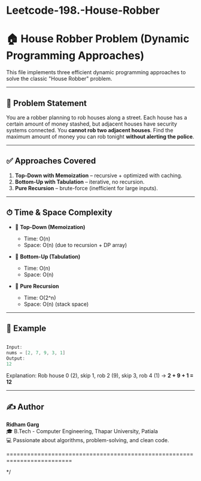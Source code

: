 # Leetcode-198.-House-Robber

# 🏠 House Robber Problem (Dynamic Programming Approaches)

This file implements three efficient dynamic programming approaches to solve the classic "House Robber" problem.

---

## 🚀 Problem Statement

You are a robber planning to rob houses along a street. Each house has a certain amount of money stashed, but adjacent houses have security systems connected. You **cannot rob two adjacent houses**. Find the maximum amount of money you can rob tonight **without alerting the police**.

---

## ✅ Approaches Covered

1. **Top-Down with Memoization** – recursive + optimized with caching.
2. **Bottom-Up with Tabulation** – iterative, no recursion.
3. **Pure Recursion** – brute-force (inefficient for large inputs).

---

## ⏱ Time & Space Complexity

- 🧠 **Top-Down (Memoization)**  
  - Time: O(n)  
  - Space: O(n) (due to recursion + DP array)

- 🧱 **Bottom-Up (Tabulation)**  
  - Time: O(n)  
  - Space: O(n)

- 🐌 **Pure Recursion**  
  - Time: O(2^n)  
  - Space: O(n) (stack space)

---

## 🧪 Example

```cpp

Input:
nums = [2, 7, 9, 3, 1]
Output:
12

```


Explanation: Rob house 0 (2), skip 1, rob 2 (9), skip 3, rob 4 (1) → **2 + 9 + 1 = 12**

---

## ✍️ Author

**Ridham Garg**  
🎓 B.Tech - Computer Engineering, Thapar University, Patiala  
💻 Passionate about algorithms, problem-solving, and clean code.

=========================================================================

*/

